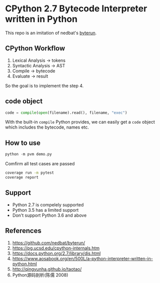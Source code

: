 # CPython 2.7 Bytecode Interpreter written in Python
This repo is an imitation of nedbat's [byterun](https://github.com/nedbat/byterun/).
## CPython Workflow

1. Lexical Analysis -> tokens
2. Syntactic Analysis -> AST
3. Compile -> bytecode
4. Evaluate -> result

So the goal is to implement the step 4.

## code object
```python
code = compile(open(filename).read(), filename, "exec")
```
With the built-in ```compile``` Python provides, we can easily get a ```code``` object which includes the bytecode, names etc.

## How to use
```python
python -m pvm demo.py
```

Comfirm all test cases are passed
```bash
coverage run -m pytest
coverage report
```

## Support

- Python 2.7 is compelely supported
- Python 3.5 has a limited support
- Don't support Python 3.6 and above

## References
1. https://github.com/nedbat/byterun/
2. https://pg.ucsd.edu/cpython-internals.htm
3. https://docs.python.org/2.7/library/dis.html
4. https://www.aosabook.org/en/500L/a-python-interpreter-written-in-python.html
5. http://qingyunha.github.io/taotao/
6. Python源码剖析(陈儒 2008)